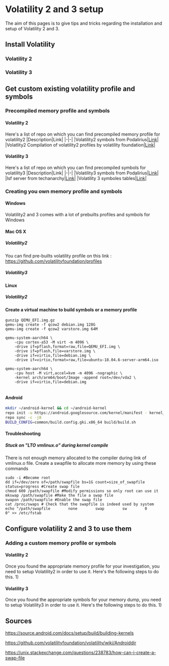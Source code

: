 # Volatility 2 and 3 setup
The aim of this pages is to give tips and tricks regarding the installation and setup of Volatility 2 and 3.
## Install Volatility
### Volatility 2
### Volatility 3
## Get custom existing volatility profile and symbols
### Precompiled memory profile and symbols
#### Volatility 2
Here's a list of repo on which you can find precompiled memory profile for volatility2
|Description|Link|
|-|-|
|Volatility2 symbols from Podalirius|[Link](https://github.com/p0dalirius/volatility2-profiles)|
|Volatlity2 Compilation of volatility2 profiles by volatility foundation|[Link](https://github.com/volatilityfoundation/profiles)|
#### Volatility 3
Here's a list of repo on which you can find precompiled symbols for volatility3
|Description|Link|
|-|-|
|Volatility3 symbols from Podalirius|[Link](https://github.com/p0dalirius/volatility3-symbols)|
|Isf server from techanarchy|[Link](https://isf-server.techanarchy.net/)|
|Volatility 3 symboles tables|[Link](https://volatility3.readthedocs.io/en/latest/symbol-tables.html#mac-linux-symbol-tables)|
### Creating you own memory profile and symbols
#### Windows
Volatility2 and 3 comes with a lot of prebuilts profiles and symbols for Windows

#### Mac OS X
##### Volatility2

You can find pre-builts volatility profile on this link : https://github.com/volatilityfoundation/profiles

##### Volatility3

#### Linux 
##### Volatility2

#### Create a virtual machine to build symbols or a memory profile
```
gunzip QEMU_EFI.img.gz
qemu-img create -f qcow2 debian.img 128G
qemu-img create -f qcow2 varstore.img 64M

qemu-system-aarch64 \
    -cpu cortex-a53 -M virt -m 4096 \
    -drive if=pflash,format=raw,file=QEMU_EFI.img \
    -drive if=pflash,file=varstore.img \
    -drive if=virtio,file=debian.img \
    -drive if=virtio,format=raw,file=ubuntu-18.04.6-server-arm64.iso
    
qemu-system-aarch64 \
    -cpu host -M virt,accel=kvm -m 4096 -nographic \
    -kernel arch/arm64/boot/Image -append root=/dev/vda2 \
    -drive if=virtio,file=debian.img


```
#### Android
```bash
mkdir ~/android-kernel && cd ~/android-kernel
repo init -u https://android.googlesource.com/kernel/manifest - kernel_version
repo sync -c -j8
BUILD_CONFIG=common/build.config.gki.x86_64 build/build.sh
```
#### Troubleshooting
##### Stuck on "LTO vmlinux.o" during kernel compile
There is not enough memory allocated to the compiler during link of vmlinux.o file.
Create a swapfile to allocate more memory by using these commands
```
sudo -i #Become root
dd if=/dev/zero of=/path/swapfile bs=1G count=size_of_swapfile status=progress #Create swap file
chmod 600 /path/swapfile #Modify permissions so only root can use it
mkswap /path/swapfile #Make the file a swap file
swapon /path/swapfile #Enable the swap file
cat /proc/swaps # Check that the swapfile is indeed used by system
echo "/path/swapfile        none        swap        sw        0        0" >> /etc/fstab
```

## Configure volatility 2 and 3 to use them
### Adding a custom memory profile or symbols
#### Volatility 2
Once you found the appropriate memory profile for your investigation, you need to setup Volatility2 in order to use it. Here's the following steps to do this.
1) 
#### Volatility 3
Once you found the appropriate symbols for your memory dump, you need to setup Volatility3 in order to use it. Here's the following steps to do this.
1) 
## Sources

https://source.android.com/docs/setup/build/building-kernels

https://github.com/volatilityfoundation/volatility/wiki/Androiddir

https://unix.stackexchange.com/questions/238783/how-can-i-create-a-swap-file

